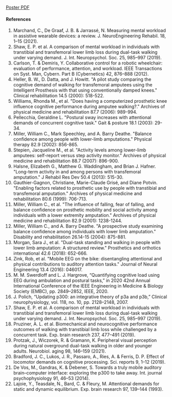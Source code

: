 <a href="SWERDLOFF-Mobile%20dry%20EEG%20evaluation%20of%20cognitive%20load%20during%20sitting%20standing%20and%20walking_v4.pdf" target="_blank">Poster PDF</a>

#### References

1.	Marchand, C., De Graaf, J. B. & Jarrassé, N. Measuring mental workload in assistive wearable devices: a review. J. NeuroEngineering Rehabil. 18, 1–15 (2021).
2.	Shaw, E. P. et al. A comparison of mental workload in individuals with transtibial and transfemoral lower limb loss during dual-task walking under varying demand. J. Int. Neuropsychol. Soc. 25, 985–997 (2019).
3.	Carlson, T. & Demiris, Y. Collaborative control for a robotic wheelchair: evaluation of performance, attention, and workload. IEEE Transactions on Syst. Man, Cybern. Part B (Cybernetics) 42, 876–888 (2012).
4.	Heller, B. W., D. Datta, and J. Howitt. "A pilot study comparing the cognitive demand of walking for transfemoral amputees using the Intelligent Prosthesis with that using conventionally damped knees." Clinical rehabilitation 14.5 (2000): 518-522. 
5.	Williams, Rhonda M., et al. "Does having a computerized prosthetic knee influence cognitive performance during amputee walking?." Archives of physical medicine and rehabilitation 87.7 (2006): 989-994.
6.	Pellecchia, Geraldine L. "Postural sway increases with attentional demands of concurrent cognitive task." Gait & posture 18.1 (2003): 29-34.  
7.	Miller, William C., Mark Speechley, and A. Barry Deathe. "Balance confidence among people with lower-limb amputations." Physical therapy 82.9 (2002): 856-865. 
8.	Stepien, Jacqueline M., et al. "Activity levels among lower-limb amputees: self-report versus step activity monitor." Archives of physical medicine and rehabilitation 88.7 (2007): 896-900. 
9.	Halsne, Elizabeth G., Matthew G. Waddingham, and Brian J. Hafner. "Long-term activity in and among persons with transfemoral amputation." J Rehabil Res Dev 50.4 (2013): 515-30.
10.	Gauthier-Gagnon, Christiane, Marie-Claude Grisé, and Diane Potvin. "Enabling factors related to prosthetic use by people with transtibial and transfemoral amputation." Archives of physical medicine and rehabilitation 80.6 (1999): 706-713. 
11.	Miller, William C., et al. "The influence of falling, fear of falling, and balance confidence on prosthetic mobility and social activity among individuals with a lower extremity amputation." Archives of physical medicine and rehabilitation 82.9 (2001): 1238-1244.
12.	Miller, William C., and A. Barry Deathe. "A prospective study examining balance confidence among individuals with lower limb amputation." Disability and rehabilitation 26.14-15 (2004): 875-881.
13.	Morgan, Sara J., et al. "Dual-task standing and walking in people with lower limb amputation: A structured review." Prosthetics and orthotics international 42.6 (2018): 652-666.
14.	Zink, Rob, et al. "Mobile EEG on the bike: disentangling attentional and physical contributions to auditory attention tasks." Journal of Neural Engineering 13.4 (2016): 046017.
15.	M. M. Swerdloff and L. J. Hargrove, “Quantifying cognitive load using EEG during ambulation and postural tasks,” in 2020 42nd Annual International Conference of the IEEE Engineering in Medicine & Biology Society (EMBC), pp. 2849–2852, IEEE, 2020.
16.	J. Polich, “Updating p300: an integrative theory of p3a and p3b,” Clinical neurophysiology, vol. 118, no. 10, pp. 2128–2148, 2007.
17.	Shaw, E. P. et al. A comparison of mental workload in individuals with transtibial and transfemoral lower limb loss during dual-task walking under varying demand. J. Int. Neuropsychol. Soc. 25, 985–997 (2019).
18.	Pruziner, A. L. et al. Biomechanical and neurocognitive performance outcomes of walking with transtibial limb loss while challenged by a concurrent task. Exp. brain research 237, 477–491 (2019).
19.	Protzak, J., Wiczorek, R. & Gramann, K. Peripheral visual perception during natural overground dual-task walking in older and younger adults. Neurobiol. aging 98, 146–159 (2021).
20.	Bradford, J. C., Lukos, J. R., Passaro, A., Ries, A. & Ferris, D. P. Effect of locomotor demands on cognitive processing. Sci. reports 9, 1–12 (2019).
21.	De Vos, M., Gandras, K. & Debener, S. Towards a truly mobile auditory brain–computer interface: exploring the p300 to take away. Int. journal psychophysiology 91, 46–53 (2014).
22.	Lajoie, Y., Teasdale, N., Bard, C. & Fleury, M. Attentional demands for static and dynamic equilibrium. Exp. brain research 97, 139–144 (1993).
